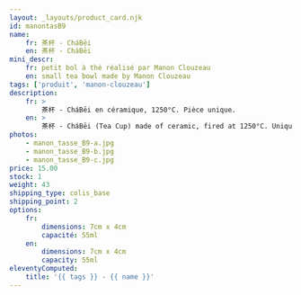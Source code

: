 ```yaml
---
layout: _layouts/product_card.njk
id: manontasB9
name:
    fr: 茶杯 - CháBēi
    en: 茶杯 - CháBēi
mini_descr:
    fr: petit bol à thé réalisé par Manon Clouzeau
    en: small tea bowl made by Manon Clouzeau
tags: ['produit', 'manon-clouzeau']
description: 
    fr: >
        茶杯 - CháBēi en céramique, 1250°C. Pièce unique.
    en: >
        茶杯 - CháBēi (Tea Cup) made of ceramic, fired at 1250°C. Unique piece.
photos:
    - manon_tasse_B9-a.jpg
    - manon_tasse_B9-b.jpg
    - manon_tasse_B9-c.jpg
price: 15.00
stock: 1
weight: 43
shipping_type: colis_base
shipping_point: 2
options:
    fr:
        dimensions: 7cm x 4cm
        capacité: 55ml
    en:
        dimensions: 7cm x 4cm
        capacity: 55ml
eleventyComputed:
    title: '{{ tags }} - {{ name }}'
---
```

